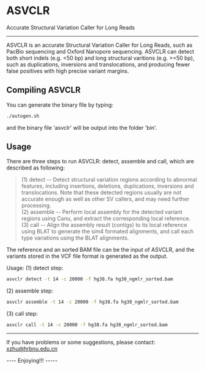 # ASVCLR
Accurate Structural Variation Caller for Long Reads

-------------------
ASVCLR is an accurate Structural Variation Caller for Long Reads, such as PacBio sequencing and Oxford Nanopore sequencing. ASVCLR can detect both short indels (e.g. <50 bp) and long structural varitions (e.g. >=50 bp), such as duplications, inversions and translocations, and producing fewer false positives with high precise variant margins.  

## Compiling ASVCLR

You can generate the binary file by typing:
```sh
./autogen.sh
```
and the binary file 'asvclr' will be output into the folder 'bin'.


## Usage

There are three steps to run ASVCLR: detect, assemble and call, which are described as following:  
>    (1) detect -- Detect structural variation regions according to abnormal features, including insertions, deletions, duplications, inversions and translocations. Note that these detected regions usually are not accurate enough as well as other SV callers, and may need further processing.  
>    (2) assemble -- Perform local assembly for the detected variant regions using Canu, and extract the corresponding local reference.  
>    (3) call -- Align the assembly result (contigs) to its local reference using BLAT to generate the sim4 formated alignments, and call each type variations using the BLAT alignments.  

The reference and an sorted BAM file can be the input of ASVCLR, and the variants stored in the VCF file format is generated as the output.  

Usage: 
(1) detect step: 
```sh
asvclr detect -t 14 -c 20000 -f hg38.fa hg38_ngmlr_sorted.bam
```
(2) assemble step:
```sh
asvclr assemble -t 14 -c 20000 -f hg38.fa hg38_ngmlr_sorted.bam
```
(3) call step:
```sh
asvclr call -t 14 -c 20000 -f hg38.fa hg38_ngmlr_sorted.bam
```
------------------
If you have problems or some suggestions, please contact: xzhu@hrbnu.edu.cn  

---- Enjoying!!! -----

